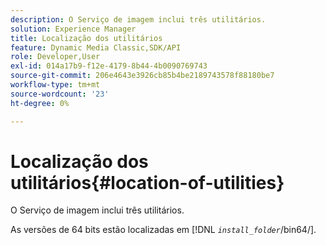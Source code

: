 ```yaml
---
description: O Serviço de imagem inclui três utilitários.
solution: Experience Manager
title: Localização dos utilitários
feature: Dynamic Media Classic,SDK/API
role: Developer,User
exl-id: 014a17b9-f12e-4179-8b44-4b0090769743
source-git-commit: 206e4643e3926cb85b4be2189743578f88180be7
workflow-type: tm+mt
source-wordcount: '23'
ht-degree: 0%

---
```


# Localização dos utilitários{#location-of-utilities}

O Serviço de imagem inclui três utilitários.

As versões de 64 bits estão localizadas em [!DNL *`install_folder`*/bin64/].
